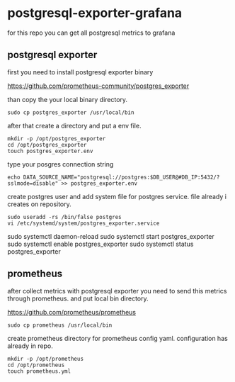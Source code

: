 # postgresql-exporter-grafana

for this repo you can get all postgresql metrics to grafana

## postgresql exporter

first you need to install postgresql exporter binary

https://github.com/prometheus-community/postgres_exporter

than copy the your local binary directory.

```
sudo cp postgres_exporter /usr/local/bin
```

after that create a directory and put a env file.

```
mkdir -p /opt/postgres_exporter
cd /opt/postgres_exporter
touch postgres_exporter.env
```

type your posgres connection string

```
echo DATA_SOURCE_NAME="postgresql://postgres:$DB_USER@#DB_IP:5432/?sslmode=disable" >> postgres_exporter.env
```

create postgres user and add system file for postgres service. file already i creates on repository.

```
sudo useradd -rs /bin/false postgres
vi /etc/systemd/system/postgres_exporter.service
```

sudo systemctl daemon-reload
sudo systemctl start postgres_exporter
sudo systemctl enable postgres_exporter
sudo systemctl status postgres_exporter

## prometheus

after collect metrics with postgresql exporter you need to send this metrics through prometheus. and put local bin directory.

https://github.com/prometheus/prometheus

```
sudo cp prometheus /usr/local/bin
```

create prometheus directory for prometheus config yaml. configuration has already in repo.

```
mkdir -p /opt/prometheus
cd /opt/prometheus
touch prometheus.yml
```

